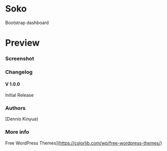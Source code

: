 # Soko
Bootstrap dashboard

# Preview

### Screenshot



### Changelog
#### V 1.0.0
Initial Release
### Authors
[Dennis Kinyua)

### More info

Free WordPress Themes](https://colorlib.com/wp/free-wordpress-themes/)




